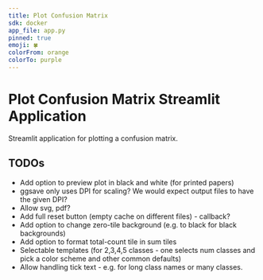 ```yaml
---
title: Plot Confusion Matrix
sdk: docker
app_file: app.py
pinned: true
emoji: 🍀
colorFrom: orange
colorTo: purple
---
```


# Plot Confusion Matrix Streamlit Application

Streamlit application for plotting a confusion matrix.


## TODOs
- Add option to preview plot in black and white (for printed papers)
- ggsave only uses DPI for scaling? We would expect output files to have the given DPI?
- Allow svg, pdf?
- Add full reset button (empty cache on different files) - callback?
- Add option to change zero-tile background (e.g. to black for black backgrounds)
- Add option to format total-count tile in sum tiles
- Selectable templates (for 2,3,4,5 classes - one selects num classes and pick a color scheme and other common defaults)
- Allow handling tick text - e.g. for long class names or many classes.